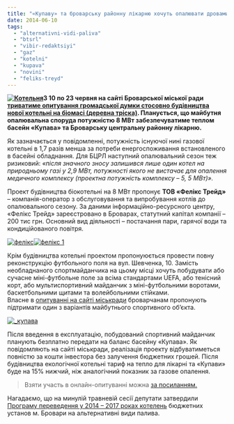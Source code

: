 ```yaml
---
title: "«Купаву» та броварську районну лікарню хочуть опалювати дровами"
date: 2014-06-10
tags: 
  - "alternativni-vidi-paliva"
  - "btsrl"
  - "vibir-redaktsiyi"
  - "gaz"
  - "kotelni"
  - "kupava"
  - "novini"
  - "feliks-treyd"
---
```


**[![Котельня](https://mpz.brovary.org/wp-content/uploads/2014/06/Kotelnya.jpg)](https://mpz.brovary.org/wp-content/uploads/2014/06/Kotelnya.jpg)З 10 по 23 червня на сайті Броварської міської ради [триватиме опитування громадської думки стосовно будівництва нової котельні на біомасі (деревна тріска)](http://www.brovary.kiev.ua/do-uvagi-brovarchan-opituvannya-gromadsko%D1%97-dumki). Планується, що майбутня опалювальна споруда потужністю 8 МВт забезпечуватиме теплом басейн «Купава» та Броварську центральну районну лікарню.**

Як зазначається у повідомленні, потужність існуючої нині газової котельні в 1,7 разів менша за потреби енергоспоживання встановленого в басейні обладнання. Для БЦРЛ наступний опалювальний сезон теж ризиковий: _«після значного зносу залишився лише один котел на природньому газі у 2,9 МВт, потужності якого не вистачає для опалення медичного комплексу (проектна потужність комплексу – 5, 5 МВт)»._

Проект будівництва біокотельні на 8 МВт пропонує **ТОВ «Фелікс Трейд»** – компанія-оператор з обслуговування та випробування котлів до опалювального сезону. За даними інформаційно-ресурсного центру, «Фелікс Трейд» зареєстровано в Броварах, статутний капітал компанії – 200 тис грн. Основний вид діяльності – постачання пари, гарячої води та кондиційованого повітря.

[![фелікс](https://mpz.brovary.org/wp-content/uploads/2014/06/feliks.jpg)](https://mpz.brovary.org/wp-content/uploads/2014/06/feliks.jpg)[![фелікс 1](https://mpz.brovary.org/wp-content/uploads/2014/06/feliks-1.jpg)](https://mpz.brovary.org/wp-content/uploads/2014/06/feliks-1.jpg)

Крім будівництва котельні проектом пропонуюється провести повну реконструкцію футбольного поля на вул. Шевченка, 10. Замість необладнаного спортмайданчика на цьому місці хочуть побудувати або сучасне міні-футбольне поле за всіма стандартами UEFA, або тенісний корт, або мультиспортивний майданчик з міні-футбольними воротами, баскетбольними щитами та волейбольними стійками. Власне в [опитуванні на сайті міськради](http://www.brovary.kiev.ua/do-uvagi-brovarchan-opituvannya-gromadsko%D1%97-dumki) броварчанам пропонують підтримати один з варіантів майбутнього спортивного об’єкта.

[![_купава](https://mpz.brovary.org/wp-content/uploads/2014/06/kupava.jpg)](https://mpz.brovary.org/wp-content/uploads/2014/06/kupava.jpg)

Після введення в експлуатацію, побудований спортивний майданчик планують безплатно передати на баланс басейну «Купава». Як повідомляють на сайті міськради, реалізація проекту відбуватиметься повністю за кошти інвестора без залучення бюджетних грошей. Після будівництва екологічної котельні тариф на тепло для лікарні та «Купави» буде на 15% нижчий, ніж аналогічний показник за газове опалення.

> Взяти участь в онлайн-опитуванні можна [за посиланням.](http://www.brovary.kiev.ua/do-uvagi-brovarchan-opituvannya-gromadsko%D1%97-dumki)

Нагадаємо, що на минулій травневій сесії депутати затвердили [Програму переведення у 2014 – 2017 роках котелень](http://www.brovary.kiev.ua/r%D1%96shennya-m%D1%96sko%D1%97-radi-v%D1%96d-22052014-%E2%84%961231-45-06-pro-zatverdzhennya-programi-perevedennya-u-2014-2017) бюджетних установ м. Бровари на альтернативні види палива.
